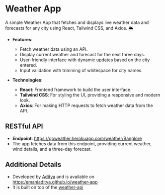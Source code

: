 # Weather App

A simple Weather App that fetches and displays live weather data and forecasts for any city using React, Tailwind CSS, and Axios. 🌦️

- **Features**: 
  - Fetch weather data using an API.
  - Display current weather and forecast for the next three days.
  - User-friendly interface with dynamic updates based on the city entered.
  - Input validation with trimming of whitespace for city names.

- **Technologies**:
  - **React**: Frontend framework to build the user interface.
  - **Tailwind CSS**: For styling the UI, providing a responsive and modern look.
  - **Axios**: For making HTTP requests to fetch weather data from the API.

## RESTful API

- **Endpoint**: https://goweather.herokuapp.com/weather/Banglore
- The app fetches data from this endpoint, providing current weather, wind details, and a three-day forecast.

## Additional Details

- Developed by [Aditya](https://github.com/EmaniAditya) and is available on [https:/emaniaditya.github.io/weather-app](https:/emaniaditya.github.io/weather-app)
- It is built on top of the [weather-api](https://github.com/robertoduessmann/weather-api)
